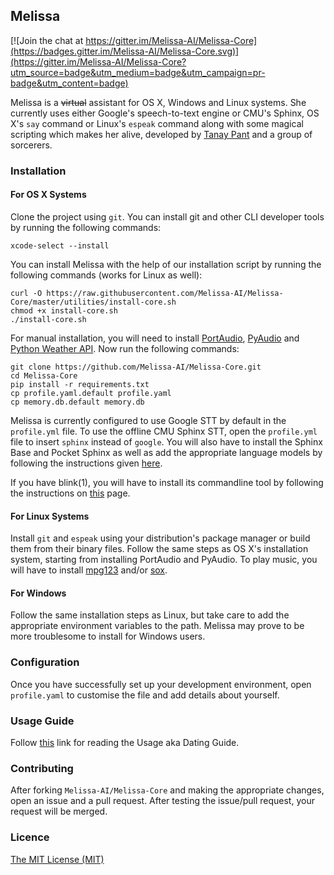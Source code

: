## Melissa
[![Join the chat at https://gitter.im/Melissa-AI/Melissa-Core](https://badges.gitter.im/Melissa-AI/Melissa-Core.svg)](https://gitter.im/Melissa-AI/Melissa-Core?utm_source=badge&utm_medium=badge&utm_campaign=pr-badge&utm_content=badge)

Melissa is a <del>virtual</del> assistant for OS X, Windows and Linux systems. She currently uses either Google's speech-to-text engine or CMU's Sphinx, OS X's `say` command or Linux's `espeak` command along with some magical scripting which makes her alive, developed by [Tanay Pant](http://tanaypant.com) and a group of sorcerers.

### Installation
#### For OS X Systems
Clone the project using `git`. You can install git and other CLI developer tools by running the following commands:

```
xcode-select --install
```

You can install Melissa with the help of our installation script by running the following commands (works for Linux as well):

```
curl -O https://raw.githubusercontent.com/Melissa-AI/Melissa-Core/master/utilities/install-core.sh
chmod +x install-core.sh
./install-core.sh
```

For manual installation, you will need to install [PortAudio](http://www.portaudio.com/download.html), [PyAudio](http://people.csail.mit.edu/hubert/pyaudio/) and [Python Weather API](https://code.google.com/archive/p/python-weather-api/). Now run the following commands:

```
git clone https://github.com/Melissa-AI/Melissa-Core.git
cd Melissa-Core
pip install -r requirements.txt
cp profile.yaml.default profile.yaml
cp memory.db.default memory.db
```

Melissa is currently configured to use Google STT by default in the `profile.yml` file. To use the offline CMU Sphinx STT, open the `profile.yml` file to insert `sphinx` instead of `google`. You will also have to install the Sphinx Base and Pocket Sphinx as well as add the appropriate language models by following the instructions given [here](https://wolfpaulus.com/journal/embedded/raspberrypi2-sr/).

If you have blink(1), you will have to install its commandline tool by following the instructions on [this](http://blink1.thingm.com/blink1-tool/) page.

#### For Linux Systems
Install `git` and `espeak` using your distribution's package manager or build them from their binary files. Follow the same steps as OS X's installation system, starting from installing PortAudio and PyAudio. To play music, you will have to install [mpg123](http://www.mpg123.de) and/or [sox](http://sox.sourceforge.net/).

#### For Windows
Follow the same installation steps as Linux, but take care to add the appropriate environment variables to the path. Melissa may prove to be more troublesome to install for Windows users.

### Configuration
Once you have successfully set up your development environment, open `profile.yaml` to customise the file and add details about yourself.

### Usage Guide
Follow [this](https://github.com/Melissa-AI/Melissa-Core/blob/master/USAGE.md) link for reading the Usage aka Dating Guide.

### Contributing

After forking `Melissa-AI/Melissa-Core` and making the appropriate changes, open an issue and a pull request. After testing the issue/pull request, your request will be merged.

### Licence

[The MIT License (MIT)](https://github.com/Melissa-AI/Melissa-Core/blob/master/LICENSE.md)
